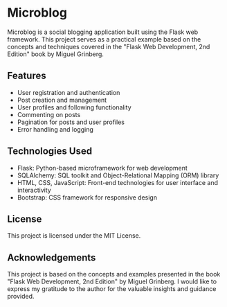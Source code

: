 # Microblog

Microblog is a social blogging application built using the Flask web framework. This project serves as a practical example based on the concepts and techniques covered in the "Flask Web Development, 2nd Edition" book by Miguel Grinberg.

## Features

- User registration and authentication
- Post creation and management
- User profiles and following functionality
- Commenting on posts
- Pagination for posts and user profiles
- Error handling and logging

## Technologies Used
- Flask: Python-based microframework for web development
- SQLAlchemy: SQL toolkit and Object-Relational Mapping (ORM) library
- HTML, CSS, JavaScript: Front-end technologies for user interface and interactivity
- Bootstrap: CSS framework for responsive design

## License
This project is licensed under the MIT License.

## Acknowledgements
This project is based on the concepts and examples presented in the book "Flask Web Development, 2nd Edition" by Miguel Grinberg. I would like to express my gratitude to the author for the valuable insights and guidance provided.
